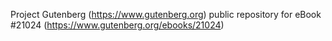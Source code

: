 Project Gutenberg (https://www.gutenberg.org) public repository for eBook #21024 (https://www.gutenberg.org/ebooks/21024)
